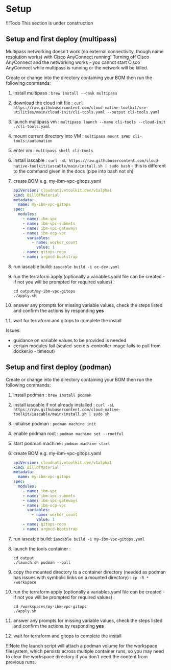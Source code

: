 # Setup

!!!Todo
    This section is under construction

## Setup and first deploy (multipass)

Multipass networking doesn't work (no external connectivity, though name resolution works) with Cisco AnyConnect running!  Turning off Cisco AnyConnect and the networking works - you cannot start Cisco AnyConnect while multipass is running or the network will be killed.

Create or change into the directory containing your BOM then run the following commands:

1. install multipass : ```brew install --cask multipass```
2. download the cloud init file : ```curl https://raw.githubusercontent.com/cloud-native-toolkit/sre-utilities/main/cloud-init/cli-tools.yaml --output cli-tools.yaml```
3. launch multipass vm : ```multipass launch --name cli-tools --cloud-init ./cli-tools.yaml```
4. mount current directory into VM : ```multipass mount $PWD cli-tools:/automation```
5. enter vm : ```multipass shell cli-tools```
6. install iascable : ```curl -sL https://raw.githubusercontent.com/cloud-native-toolkit/iascable/main/install.sh | sudo bash``` - this is different to the command given in the docs (pipe into bash not sh)
7. create BOM e.g. my-ibm-vpc-gitops.yaml

    ```yaml
    apiVersion: cloudnativetoolkit.dev/v1alpha1
    kind: BillOfMaterial
    metadata:
      name: my-ibm-vpc-gitops
    spec:
      modules:
        - name: ibm-vpc
        - name: ibm-vpc-subnets
        - name: ibm-vpc-gateways
        - name: ibm-ocp-vpc
          variables:
            - name: worker_count
              value: 1
        - name: gitops-repo
        - name: argocd-bootstrap
    ```

8. run iascable build: ```iascable build -i oc-dev.yaml```
9. run the terraform apply (optionally a variables.yaml file can be created - if not you will be prompted for required values) :

    ```shell
    cd output/my-ibm-vpc-gitops
    ./apply.sh
    ```

10. answer any prompts for missing variable values, check the steps listed and confirm the actions by responding **yes**
11. wait for terraform and gitops to complete the install

Issues:

-   guidance on variable values to be provided is needed
-   certain modules fail (sealed-secrets-controller image fails to pull from docker.io - timeout)

## Setup and first deploy (podman)

Create or change into the directory containing your BOM then run the following commands:

1. install podman : ```brew install podman```
2. install iascable if not already installed : ```curl -sL https://raw.githubusercontent.com/cloud-native-toolkit/iascable/main/install.sh | sudo sh```
3. initialise podman : ```podman machine init```
4. enable podman root : ```podman machine set --rootful```
5. start podman machine : ```podman machine start```
6. create BOM e.g. my-ibm-vpc-gitops.yaml

    ```yaml
    apiVersion: cloudnativetoolkit.dev/v1alpha1
    kind: BillOfMaterial
    metadata:
      name: my-ibm-vpc-gitops
    spec:
      modules:
        - name: ibm-vpc
        - name: ibm-vpc-subnets
        - name: ibm-vpc-gateways
        - name: ibm-ocp-vpc
          variables:
            - name: worker_count
              value: 1
        - name: gitops-repo
        - name: argocd-bootstrap
    ```

7. run iascable build: ```iascable build -i my-ibm-vpc-gitops.yaml```
8. launch the tools container :

    ```shell
    cd output 
    ./launch.sh podman --pull
    ```

9. copy the mounted directory to a container directory (needed as podman has issues with symbolic links on a mounted directory) : ```cp -R * /workspace```
10. run the terraform apply (optionally a variables.yaml file can be created - if not you will be prompted for required values) :

    ```shell
    cd /workspaces/my-ibm-vpc-gitops
    ./apply.sh
    ```

11. answer any prompts for missing variable values, check the steps listed and confirm the actions by responding **yes**
12. wait for terraform and gitops to complete the install

!!!Note
    the launch script will attach a podman volume for the workspace filesystem, which persists across multiple container runs, so you may need to clear the workspace directory if you don't need the content from previous runs.

